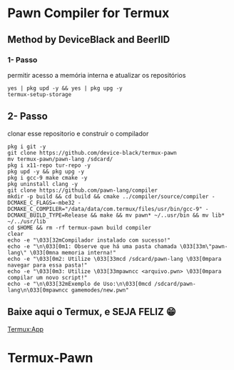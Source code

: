 # Pawn Compiler for Termux
## Method by DeviceBlack and BeerlID

### 1- Passo
permitir acesso a memória interna e atualizar os repositórios
```bsh
yes | pkg upd -y && yes | pkg upg -y
termux-setup-storage
```

## 2- Passo
clonar esse repositorio e construír o compilador
```bsh
pkg i git -y
git clone https://github.com/device-black/termux-pawn
mv termux-pawn/pawn-lang /sdcard/
pkg i x11-repo tur-repo -y
pkg upd -y && pkg upg -y
pkg i gcc-9 make cmake -y
pkg uninstall clang -y
git clone https://github.com/pawn-lang/compiler
mkdir -p build && cd build && cmake ../compiler/source/compiler -DCMAKE_C_FLAGS=-mbe32 -DCMAKE_C_COMPILER="/data/data/com.termux/files/usr/bin/gcc-9" -DCMAKE_BUILD_TYPE=Release && make && mv pawn* ~/..usr/bin && mv lib* ~/../usr/lib
cd $HOME && rm -rf termux-pawn build compiler
clear
echo -e "\033[32mCompilador instalado com sucesso!"
echo -e "\n\033[0m1: Observe que há uma pasta chamada \033[33m\"pawn-lang\" \033[0mna memoria interna!"
echo -e "\033[0m2: Utilize \033[33mcd /sdcard/pawn-lang \033[0mpara navegar para essa pasta!"
echo -e "\033[0m3: Utilize \033[33mpawncc <arquivo.pwn> \033[0mpara compilar um novo script!"
echo -e "\n\033[32mExemplo de Uso:\n\033[0mcd /sdcard/pawn-lang\n\033[0mpawncc gamemodes/new.pwn"
```

## Baixe aqui o Termux, e SEJA FELIZ 😁
[Termux:App](https://f-droid.org/repo/com.termux_118.apk)

# Termux-Pawn
